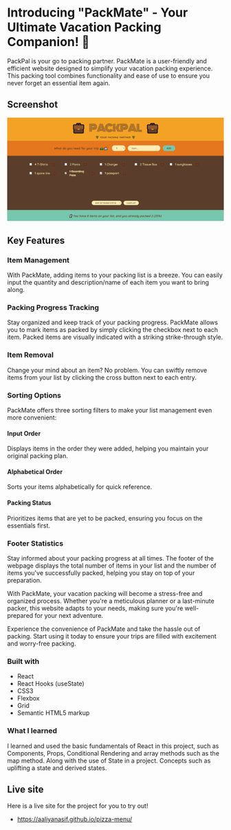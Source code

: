 # Introducing "PackMate" - Your Ultimate Vacation Packing Companion! 👋

PackPal is your go to packing partner. PackMate is a user-friendly and efficient website designed to simplify your vacation packing experience. This packing tool combines functionality and ease of use to ensure you never forget an essential item again.

## Screenshot

![screenshot](/public/ss.png)

## Key Features

### Item Management

With PackMate, adding items to your packing list is a breeze. You can easily input the quantity and description/name of each item you want to bring along.

### Packing Progress Tracking

Stay organized and keep track of your packing progress. PackMate allows you to mark items as packed by simply clicking the checkbox next to each item. Packed items are visually indicated with a striking strike-through style.

### Item Removal

Change your mind about an item? No problem. You can swiftly remove items from your list by clicking the cross button next to each entry.

### Sorting Options

PackMate offers three sorting filters to make your list management even more convenient:

#### Input Order

Displays items in the order they were added, helping you maintain your original packing plan.

#### Alphabetical Order

Sorts your items alphabetically for quick reference.

#### Packing Status

Prioritizes items that are yet to be packed, ensuring you focus on the essentials first.

### Footer Statistics

Stay informed about your packing progress at all times. The footer of the webpage displays the total number of items in your list and the number of items you've successfully packed, helping you stay on top of your preparation.

With PackMate, your vacation packing will become a stress-free and organized process. Whether you're a meticulous planner or a last-minute packer, this website adapts to your needs, making sure you're well-prepared for your next adventure.

Experience the convenience of PackMate and take the hassle out of packing. Start using it today to ensure your trips are filled with excitement and worry-free packing.

### Built with

- React
- React Hooks (useState)
- CSS3
- Flexbox
- Grid
- Semantic HTML5 markup

### What I learned

I learned and used the basic fundamentals of React in this project, such as Components, Props, Conditional Rendering and array methods such as the map method. Along with the use of State in a project. Concepts such as uplifting a state and derived states.

## Live site

Here is a live site for the project for you to try out!

- https://aaliyanasif.github.io/pizza-menu/
